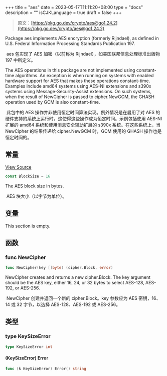 +++
title = "aes"
date = 2023-05-17T11:11:20+08:00
type = "docs"
description = ""
isCJKLanguage = true
draft = false
+++
> 原文：[https://pkg.go.dev/crypto/aes@go1.24.2](https://pkg.go.dev/crypto/aes@go1.24.2)

Package aes implements AES encryption (formerly Rijndael), as defined in U.S. Federal Information Processing Standards Publication 197.

​	aes 包实现了 AES 加密（以前称为 Rijndael），如美国联邦信息处理标准出版物 197 中所定义。

The AES operations in this package are not implemented using constant-time algorithms. An exception is when running on systems with enabled hardware support for AES that makes these operations constant-time. Examples include amd64 systems using AES-NI extensions and s390x systems using Message-Security-Assist extensions. On such systems, when the result of NewCipher is passed to cipher.NewGCM, the GHASH operation used by GCM is also constant-time.

​	此包中的 AES 操作并非使用恒定时间算法实现。例外情况是在启用了对 AES 的硬件支持的系统上运行时，这使得这些操作成为恒定时间。示例包括使用 AES-NI 扩展的 amd64 系统和使用消息安全辅助扩展的 s390x 系统。在这些系统上，当 NewCipher 的结果传递给 cipher.NewGCM 时，GCM 使用的 GHASH 操作也是恒定时间的。


## 常量

[View Source](https://cs.opensource.google/go/go/+/go1.20.1:src/crypto/aes/cipher.go;l=15)

``` go
const BlockSize = 16
```

The AES block size in bytes.

​	AES 块大小（以字节为单位）。

## 变量

This section is empty.

## 函数

### func NewCipher 

``` go
func NewCipher(key []byte) (cipher.Block, error)
```

NewCipher creates and returns a new cipher.Block. The key argument should be the AES key, either 16, 24, or 32 bytes to select AES-128, AES-192, or AES-256.

​	NewCipher 创建并返回一个新的 cipher.Block。key 参数应为 AES 密钥，16、14 或 32 字节，以选择 AES-128、AES-192 或 AES-256。

## 类型

### type KeySizeError 

``` go
type KeySizeError int
```

#### (KeySizeError) Error 

``` go
func (k KeySizeError) Error() string
```